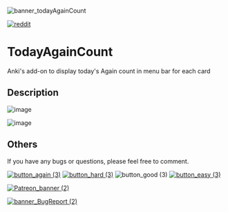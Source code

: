 ![banner_todayAgainCount](https://github.com/shigeyukey/TodayAgainCount/assets/124401518/34614ca4-f19a-4f76-aa5e-e36d74c9fa5e)

[![reddit](https://github.com/shigeyukey/AnkiRestart/assets/124401518/85368aad-6f50-4335-8858-7a30a66fb065)](https://www.reddit.com/user/Shige-yuki)
# TodayAgainCount
Anki's add-on to display today's Again count in menu bar for each card


## Description

![image](https://github.com/shigeyukey/TodayAgainCount/assets/124401518/c8bf81d3-7a73-4a16-a616-b39eeb3bcc0b)

![image](https://github.com/shigeyukey/TodayAgainCount/assets/124401518/cfd4bc78-2624-4706-83c2-a48a78b77157)



## Others

If you have any bugs or questions, please feel free to comment.



[![button_again (3)](https://github.com/shigeyukey/AnkiRestart/assets/124401518/7c1a661a-7932-4a19-a4bc-4000f9fd738a)](https://github.com/shigeyukey/TodayAgainCount/issues)
[![button_hard (3)](https://github.com/shigeyukey/AnkiRestart/assets/124401518/0d61d5c5-1824-4b69-9602-53f2ddd8672f)](https://www.reddit.com/user/Shige-yuki)
![button_good (3)](https://github.com/shigeyukey/AnkiRestart/assets/124401518/ef42457f-10d2-4235-aa05-2691f3e7731d)
[![button_easy (3)](https://github.com/shigeyukey/AnkiRestart/assets/124401518/8943bf9c-1aa6-490c-bf86-0ec29d5f4221)](http://patreon.com/Shigeyuki)

[![Patreon_banner (2)](https://github.com/shigeyukey/AnkiRestart/assets/124401518/59809ec6-dd1a-4cb6-a64d-0990b75b4151)](http://patreon.com/Shigeyuki)

[![banner_BugReport (2)](https://github.com/shigeyukey/TodayAgainCount/assets/124401518/dd5219e6-4561-4b53-90ae-e5441e95edfb)](https://github.com/shigeyukey/TodayAgainCount/issues)
